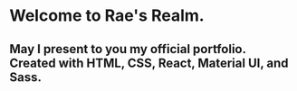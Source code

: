 # Welcome to Rae's Realm.

## May I present to you my official portfolio. Created with HTML, CSS, React, Material UI, and Sass.
